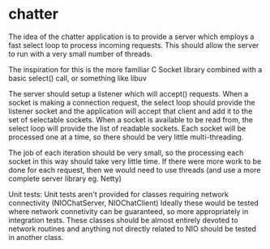 # chatter

The idea of the chatter application is to provide a server which employs a fast select loop to process incoming requests.
This should allow the server to run with a very small number of threads.

The inspiration for this is the more familiar C Socket library combined with a basic select() call, or something like libuv

The server should setup a listener which will accept() requests.
When a socket is making a connection request, the select loop should provide the listener socket and the application will accept that client
and add it to the set of selectable sockets.
When a socket is available to be read from, the select loop will provide the list of readable sockets.
Each socket will be processed one at a time, so there should be very little multi-threading.

The job of each iteration should be very small, so the processing each socket in this way should take very little time.
If there were more work to be done for each request, then we would need to use threads (and use a more complete server library eg. Netty)

Unit tests:
Unit tests aren't provided for classes requiring network connectivity (NIOChatServer, NIOChatClient)
Ideally these would be tested where network connetivity can be guaranteed, so more appropriately in integration tests.
These classes should be almost entirely devoted to network routines and anything not directly related to NIO should be tested in another class.